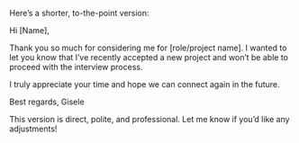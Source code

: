 Here’s a shorter, to-the-point version:

Hi [Name],

Thank you so much for considering me for [role/project name]. I wanted to let you know that I’ve recently accepted a new project and won’t be able to proceed with the interview process.

I truly appreciate your time and hope we can connect again in the future.

Best regards,
Gisele

This version is direct, polite, and professional. Let me know if you’d like any adjustments!